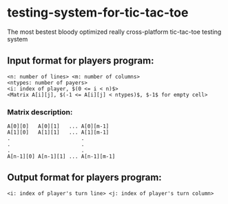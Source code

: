 # testing-system-for-tic-tac-toe
The most bestest bloody optimized really cross-platform tic-tac-toe testing system

## Input format for players program:
	<n: number of lines> <m: number of columns>
	<ntypes: number of payers>
	<i: index of player, $(0 <= i < n)$>
	<Matrix A[i][j], $(-1 <= A[i][j] < ntypes)$, $-1$ for empty cell>
### Matrix description:
	A[0][0]   A[0][1]   ... A[0][m-1]
	A[1][0]   A[1][1]   ... A[1][m-1]
	.                       .
	.                       .
	.                       .
	A[n-1][0] A[n-1][1] ... A[n-1][m-1]
## Output format for players program:
	<i: index of player's turn line> <j: index of player's turn column>
